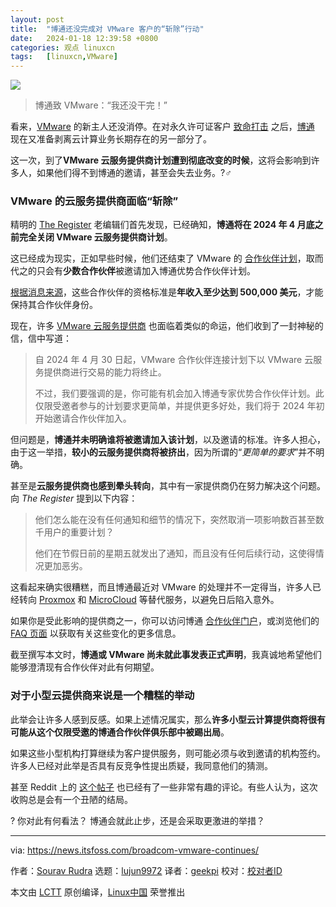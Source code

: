 ```yaml
---
layout: post
title:	"博通还没完成对 VMware 客户的“斩除”行动"
date:	2024-01-18 12:39:58 +0800 
categories:	观点 linuxcn 
tags:	[linuxcn,VMware]
---
```



![](/Asserts/Images//attachment/album/202401/18/123926zyfvpqyo2pfftq2f.jpg)



> 
> 博通致 VMware：“我还没干完！”
> 
> 
> 


看来，[VMware](https://www.vmware.com/) 的新主人还没消停。在对永久许可证客户 [致命打击](https://news.itsfoss.com/vmware-broadcom-subscription/) 之后，[博通](https://www.broadcom.com/) 现在又准备剥离云计算业务长期存在的另一部分了。


这一次，到了**VMware 云服务提供商计划遭到彻底改变的时候**，这将会影响到许多人，如果他们得不到博通的邀请，甚至会失去业务。?‍♂️


### VMware 的云服务提供商面临“斩除”


精明的 [The Register](https://www.theregister.com/2024/01/10/broadcom_ends_vmware_partner_program/) 老编辑们首先发现，已经确知，**博通将在 2024 年 4 月底之前完全关闭 VMware 云服务提供商计划**。


这已经成为现实，正如早些时候，他们还结束了 VMware 的 [合作伙伴计划](https://www.vmware.com/partners.html)，取而代之的只会有**少数合作伙伴**被邀请加入博通优势合作伙伴计划。


[根据消息来源](https://www.crn.com/news/virtualization/broadcom-hands-vmware-partners-termination-notice)，这些合作伙伴的资格标准是**年收入至少达到 500,000 美元**，才能保持其合作伙伴身份。


现在，许多 [VMware 云服务提供商](https://cloud.vmware.com/providers) 也面临着类似的命运，他们收到了一封神秘的信，信中写道：



> 
> 自 2024 年 4 月 30 日起，VMware 合作伙伴连接计划下以 VMware 云服务提供商进行交易的能力将终止。
> 
> 
> 不过，我们要强调的是，你可能有机会加入博通专家优势合作伙伴计划。此仅限受邀者参与的计划要求更简单，并提供更多好处，我们将于 2024 年初开始邀请合作伙伴加入。
> 
> 
> 


但问题是，**博通并未明确谁将被邀请加入该计划**，以及邀请的标准。许多人担心，由于这一举措，**较小的云服务提供商将被挤出**，因为所谓的“*更简单的要求*”并不明确。


甚至是**云服务提供商也感到晕头转向**，其中有一家提供商仍在努力解决这个问题。向 *The Register* 提到以下内容：



> 
> 他们怎么能在没有任何通知和细节的情况下，突然取消一项影响数百甚至数千用户的重要计划？
> 
> 
> 他们在节假日前的星期五就发出了通知，而且没有任何后续行动，这使得情况更加恶劣。
> 
> 
> 


这看起来确实很糟糕，而且博通最近对 VMware 的处理并不一定得当，许多人已经转向 [Proxmox](https://www.proxmox.com/en/) 和 [MicroCloud](https://canonical.com/microcloud) 等替代服务，以避免日后陷入意外。


如果你是受此影响的提供商之一，你可以访问博通 [合作伙伴门户](https://partnerportal.broadcom.com/)，或浏览他们的 [FAQ 页面](https://www.broadcom.com/how-to-buy/software-partners/partnering-with-broadcom) 以获取有关这些变化的更多信息。


截至撰写本文时，**博通或 VMware 尚未就此事发表正式声明**，我真诚地希望他们能够澄清现有合作伙伴对此有何期望。


### 对于小型云提供商来说是一个糟糕的举动


此举会让许多人感到反感。如果上述情况属实，那么**许多小型云计算提供商将很有可能从这个仅限受邀的博通合作伙伴俱乐部中被踢出局**。


如果这些小型机构打算继续为客户提供服务，则可能必须与收到邀请的机构签约。许多人已经对此举是否具有反竞争性提出质疑，我同意他们的猜测。


甚至 Reddit 上的 [这个帖子](https://www.reddit.com/r/vmware/comments/193jngf/broadcom_ditches_most_of_vmwares_cloud_service/) 也已经有了一些非常有趣的评论。有些人认为，这次收购总是会有一个丑陋的结局。


? 你对此有何看法？ 博通会就此止步，还是会采取更激进的举措？




---


via: <https://news.itsfoss.com/broadcom-vmware-continues/>


作者：[Sourav Rudra](https://news.itsfoss.com/author/sourav/) 选题：[lujun9972](https://github.com/lujun9972) 译者：[geekpi](https://github.com/geekpi) 校对：[校对者ID](https://github.com/%E6%A0%A1%E5%AF%B9%E8%80%85ID)


本文由 [LCTT](https://github.com/LCTT/TranslateProject) 原创编译，[Linux中国](https://linux.cn/) 荣誉推出
